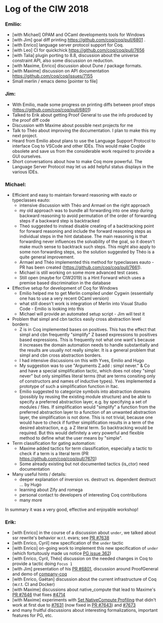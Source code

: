 # Log of the CIW 2018

### Emilio:

- [with Michael] OPAM and OCaml developments tools for Windows
- [with Jim] goal diff printing https://github.com/coq/coq/pull/6801 .
- [with Enrico] language server protocol support for Coq.
- [with Leo] CI for quickchick https://github.com/coq/coq/pull/7656
- [with Talia] plugin porting to 8.8, discussion about the universe constraint API, also some discussion on reduction.
- [with Maxime, Enrico] discussion about Dune / package formats.
- [with Maxime] discussion on API documentation https://github.com/coq/coq/issues/7155
- Small merlin / emacs demo [pointer to file]

### Jim:

- With Emilio, made some progress on printing diffs between proof steps (https://github.com/coq/coq/pull/6801)
- Talked to Erik about getting Proof General to use the info produced by the proof diff code
- Discussion with Maxime about possible next projects for me
- Talk to Théo about improving the documentation.  I plan to make this my next project.
- Heard from Emilio about plans to use the Language Support Protocol to interface Coq to VSCode and other IDEs.  This would make CoqIde obsolete and save us from the considerable work required to provide a GUI ourselves.
- Short conversations about how to make Coq more powerful.  The Language Server Protocol may let us add helpful status displays in the various IDEs.

### Michael:

* Efficient and easy to maintain forward reasoning with eauto or typeclasses eauto:
  - intensive discussion with Théo and Armael on the right approach
  - my old approach was to bundle all forwarding into one step during backward reasoning to avoid permutation of the order of forwarding steps if a backward step is backtracked
  - Theó suggested to instead disable creating of a backtracking point for forward reasoning and include the forward reasoning steps as individual steps in the hint database. The main reasoning is that forwarding never influences the solvability of the goal, so it doesn't make much sense to backtrack such steps. This might also apply to some non forwarding steps, so the solution suggested by Théo is a quite general improvement.
  - Armael and Théo implemented this method for typeclasses eauto - PR has been created (https://github.com/coq/coq/pull/7661).
  - Michael is still working on some more advanced test cases.
  - Still open (maybe for CIW2019) is a Hint Forward which uses a premise based discrimination in the database
* Effective setup for development of Coq for Windows
  - Emilio helped me to get Merlin compiled under Cygwin (essentially one has to use a very recent OCaml version)
  - what still doesn't work is integration of Merlin into Visual Studio Code - Emilio is looking into this
  - Michael will provide an automated setup script - Jim will test it
* Problem that simpl and cbn tactics easily cross abstraction level borders:
  - Z is in Coq implemented bases on positives. This has the effect that simpl and cbn frequently "simplify" Z based expressions to positives based expressions. This is frequently not what one want's because it increases the domain automation needs to handle substantially and the results are usually not really simpler. It is a general problem that simpl and cbn cross abstraction borders.
  - I had intensive discussions on this with Yves, Emilio and Hugo
  - My suggestion was to use "Arguments Z.add : simpl never." & Co and have a special simplification tactic, which does not obey "simpl never" but only simplifies literal terms (that are terms consiting only of constructors and names of inductive types). Yves implemented a prototype of such a simplification function in ltac.
  - Emilio suggested to categorize symbols into abstraction domains (possibly by reusing the existing module structure) and be able to specify a preferred abstraction layer, e.g. by specifying a set of modules / files. If simplification would "simplify" a function from the preferred abstraction layer to a function of an unwanted abstraction layer, the simplification is not done. This is not trivial, because one would have to check if further simplification results in a term of the desired abstraction, e.g. a Z literal term. So backtracking would be required. But this would definitely a very powerful and flexible method to define what the user means by "simple".
* Term classification for gating automation:
  - Maxime added tactics for term classification, especially a tactic to check if a term is a literal term (PR https://github.com/coq/coq/pull/7670)
  - Some already existing but not documented tactics (is_ctor) need documentation
* Many useful hints / details:
  - deeper explanation of inversion vs. destruct vs. dependent destruct ... by Hugo
  - learning about Zify and romega
  - personal contact to developers of interesting Coq contributions
  - many more

In summary it was a very good, effective and enjoyable workshop!

### Erik:

- [with Enrico] in the course of a discussion about `under`, we talked about ssr rewrite's behavior w.r.t. evars; see [PR #7638](https://github.com/coq/coq/pull/7638)
- [with Enrico, Cyril] new specification of the `under` tactic
- [with Enrico] on-going work to implement this new specification of `under` (which fortuitously made us notice [PG issue 362](https://github.com/ProofGeneral/PG/issues/362))
- [with Enrico, Cyril, Théo] discussion on the needed changes in Coq to provide a tactic doing `Focus 1`
- [with Jim] presentation of his [PR #6801](https://github.com/coq/coq/pull/6801), discussion around ProofGeneral and demo of [company-coq](https://github.com/cpitclaudel/company-coq)
- [with Enrico, Gaëtan] discussion about the current infrastructure of Coq (w.r.t. CI and Docker)
- [with Maxime] discussions about native_compute that lead to Maxime's [PR #7646](https://github.com/coq/coq/pull/7646) that fixes [#4714](https://github.com/coq/coq/issues/4714)
- [with Maxime] experiments with [Set NativeCompute Profiling](https://coq.inria.fr/refman/proof-engine/tactics.html#coq:tacv.native-compute) that didn't work at first due to [#7631](https://github.com/coq/coq/issues/7631) (now fixed in [PR #7643](https://github.com/coq/coq/pull/7643)) and [#7673](https://github.com/coq/coq/issues/7673)
- and many fruitful discussions about interesting formalizations, important features for PG, etc.